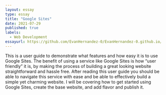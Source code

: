 ```yaml
---
layout: essay
type: essay
title: "Google Sites"
date: 2021-07-29
published: true
labels:
  - Web Development
essayurl: https://github.com/EvanHernandez-0/EvanHernandez-0.github.io/blob/main/essays/pdf/Project.pdf
---
```

 
This is a user guide to demonstrate what features and how easy it is to use Google Sites. The benefit of using a service like Google Sites is how “user friendly” it is, by making the process of building a great looking website straightforward and hassle free. After reading this user guide you should be able to navigate this service with ease and be able to effectively build a simple yet charming website.  I will be covering how to get started using Google Sites, create the base website, and add flavor and publish it. 

